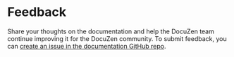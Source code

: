 # Feedback

Share your thoughts on the documentation and help the DocuZen team continue improving it for the DocuZen community. To submit feedback, you can [create an issue in the documentation GitHub repo](https://github.com/docuzenltd/docuzen-docs/issues).
